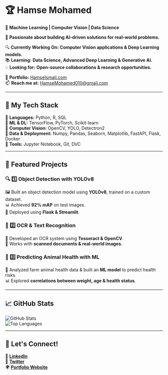 # 🏆 **Hamse Mohamed**  
📌 **Machine Learning | Computer Vision | Data Science**  

🚀 **Passionate about building AI-driven solutions for real-world problems.**  

🔍 **Currently Working On:** **Computer Vision applications & Deep Learning models.**  
📚 **Learning:** **Data Science, Advanced Deep Learning & Generative AI.**  
💡 **Looking for:** **Open-source collaborations & research opportunities.**  

🔗 **Portfolio:** [HamseIsmail.com](#)  
📫 **Reach me at:** [HamseMohamed010@gmail.com](#)  

---

## 🚀 **My Tech Stack**  
🔹 **Languages:** Python, R, SQL  
🔹 **ML & DL:** TensorFlow, PyTorch, Scikit-learn  
🔹 **Computer Vision:** OpenCV, YOLO, Detectron2  
🔹 **Data & Deployment:** Numpy, Pandas, Seaborn, Matplotlib, FastAPI, Flask, Docker  
🔹 **Tools:** Jupyter Notebook, Git, DVC  

---

## 📌 **Featured Projects**  

### 🔍 **1️⃣ Object Detection with YOLOv8**  
🖼️ Built an object detection model using **YOLOv8**, trained on a custom dataset.  
📊 Achieved **92% mAP** on test images.  
🚀 Deployed using **Flask & Streamlit**.  

### 📝 **2️⃣ OCR & Text Recognition**  
📄 Developed an OCR system using **Tesseract & OpenCV**.  
🎯 Works with **scanned documents & real-world images**.  

### 🧠 **3️⃣ Predicting Animal Health with ML**  
🔬 Analyzed farm animal health data & built an **ML model** to predict health risks.  
📊 Explored **correlations between weight, age & health status**.  

---

## 📈 **GitHub Stats**  

![GitHub Stats](https://github-readme-stats.vercel.app/api?username=yourusername&show_icons=true&theme=radical)  
![Top Languages](https://github-readme-stats.vercel.app/api/top-langs/?username=yourusername&layout=compact&theme=radical)  

---

## 📢 **Let's Connect!**  
🔗 [**LinkedIn**](#)  
💬 [**Twitter**](#)  
🌍 [**Portfolio Website**](HamseIsmail.com)  
